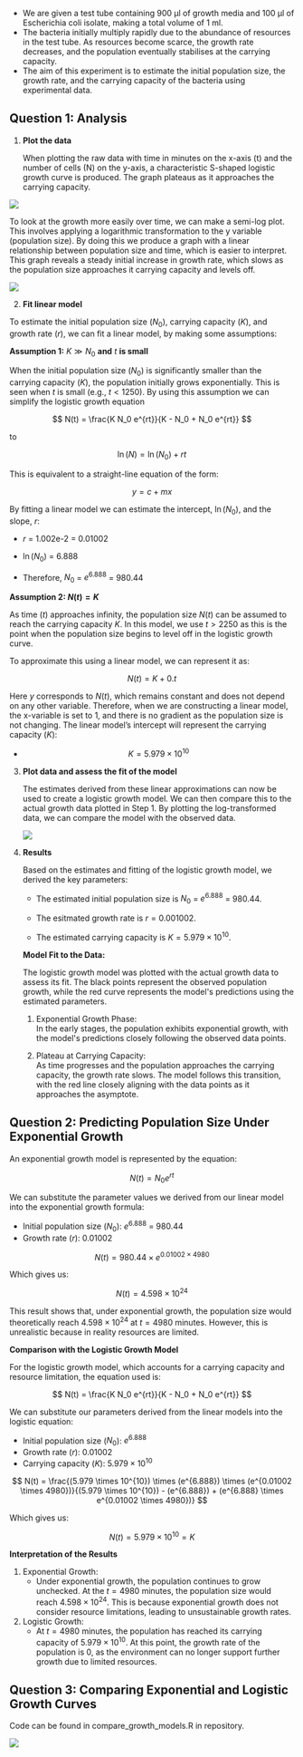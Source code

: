 - We are given a test tube containing 900 μl of growth media and 100 μl of Escherichia coli isolate, making a total volume of 1 ml.
- The bacteria initially multiply rapidly due to the abundance of resources in the test tube. As resources become scarce, the growth rate decreases, and the population eventually stabilises at the carrying capacity.
- The aim of this experiment is to estimate the initial population size, the growth rate, and the carrying capacity of the bacteria using experimental data.

## **Question 1: Analysis**

1.  **Plot the data**

    When plotting the raw data with time in minutes on the x-axis (t) and the number of cells (N) on the y-axis, a characteristic S-shaped logistic growth curve is produced. The graph plateaus as it approaches the carrying capacity.

![](Scatter_Plot.png)

To look at the growth more easily over time, we can make a semi-log plot. This involves applying a logarithmic transformation to the y variable (population size). By doing this we produce a graph with a linear relationship between population size and time, which is easier to interpret. This graph reveals a steady initial increase in growth rate, which slows as the population size approaches it carrying capacity and levels off.

![](Log_Transformed_Plot.png)

2.  **Fit linear model**

To estimate the initial population size ($N_0$), carrying capacity ($K$), and growth rate ($r$), we can fit a linear model, by making some assumptions:

**Assumption 1:** $K \gg N_0$ **and** $t$ **is small**

When the initial population size ($N_0$) is significantly smaller than the carrying capacity ($K$), the population initially grows exponentially. This is seen when $t$ is small (e.g., $t < 1250$). By using this assumption we can simplify the logistic growth equation

$$
N(t) = \frac{K N_0 e^{rt}}{K - N_0 + N_0 e^{rt}}
$$

to

$$
\ln(N) = \ln(N_0) + rt
$$

This is equivalent to a straight-line equation of the form:

$$
y = c + mx
$$

By fitting a linear model we can estimate the intercept, $\ln(N_0)$, and the slope, $r$:

- $r$ = 1.002e-2 = 0.01002

- $\ln(N_0)$ = 6.888

- Therefore, $N_0$ = $e^{6.888}$ = 980.44

**Assumption 2: $N(t) = K$**

As time ($t$) approaches infinity, the population size $N(t)$ can be assumed to reach the carrying capacity $K$. In this model, we use $t > 2250$ as this is the point when the population size begins to level off in the logistic growth curve.

To approximate this using a linear model, we can represent it as:

$$
N(t) = K + 0.t
$$

Here $y$ corresponds to $N(t)$, which remains constant and does not depend on any other variable. Therefore, when we are constructing a linear model, the x-variable is set to 1, and there is no gradient as the population size is not changing. The linear model’s intercept will represent the carrying capacity ($K$):

- $$K = 5.979 \times 10^{10}$$

3.  **Plot data and assess the fit of the model**

    The estimates derived from these linear approximations can now be used to create a logistic growth model. We can then compare this to the actual growth data plotted in Step 1. By plotting the log-transformed data, we can compare the model with the observed data.

    ![](Model_Fit_to_Data.png)

4.  **Results**

    Based on the estimates and fitting of the logistic growth model, we derived the key parameters:

    - The estimated initial population size is $N_0$ = $e^{6.888}$ = 980.44.

    - The esitmated growth rate is $r = 0.001002$.

    - The estimated carrying capacity is $K = 5.979 \times 10^{10}$.

    **Model Fit to the Data:**

    The logistic growth model was plotted with the actual growth data to assess its fit. The black points represent the observed population growth, while the red curve represents the model's predictions using the estimated parameters.

    1.  Exponential Growth Phase:\
        In the early stages, the population exhibits exponential growth, with the model's predictions closely following the observed data points.

    2.  Plateau at Carrying Capacity:\
        As time progresses and the population approaches the carrying capacity, the growth rate slows. The model follows this transition, with the red line closely aligning with the data points as it approaches the asymptote.


## Question 2: Predicting Population Size Under Exponential Growth

An exponential growth model is represented by the equation:

$$
N(t) = N_0 e^{rt}
$$

We can substitute the parameter values we derived from our linear model into the exponential growth formula:

-   Initial population size ($N_0$): $e^{6.888}$ = 980.44
-   Growth rate ($r$): 0.01002

$$
N(t) = 980.44 \times e^{0.01002 \times 4980}
$$

Which gives us:

$$
N(t) = 4.598 \times 10^{24}
$$

This result shows that, under exponential growth, the population size would theoretically reach $4.598 \times 10^{24}$ at $t = 4980$ minutes. However, this is unrealistic because in reality resources are limited.

**Comparison with the Logistic Growth Model**

For the logistic growth model, which accounts for a carrying capacity and resource limitation, the equation used is:

$$
N(t) = \frac{K N_0 e^{rt}}{K - N_0 + N_0 e^{rt}}
$$

We can substitute our parameters derived from the linear models into the logistic equation:

-   Initial population size ($N_0$): $e^{6.888}$
-   Growth rate ($r$): 0.01002
-   Carrying capacity ($K$): $5.979 \times 10^{10}$

$$
N(t) = \frac{(5.979 \times 10^{10}) \times (e^{6.888}) \times (e^{0.01002 \times 4980})}{(5.979 \times 10^{10}) - (e^{6.888}) + (e^{6.888} \times e^{0.01002 \times 4980})}
$$

Which gives us:

$$
N(t) = 5.979 \times 10^{10} = K
$$

**Interpretation of the Results**

1.  Exponential Growth:
    -   Under exponential growth, the population continues to grow unchecked. At the $t = 4980$ minutes, the population size would reach $4.598 \times 10^{24}$. This is because exponential growth does not consider resource limitations, leading to unsustainable growth rates.
2.  Logistic Growth:
    -   At $t = 4980$ minutes, the population has reached its carrying capacity of $5.979 \times 10^{10}$. At this point, the growth rate of the population is 0, as the environment can no longer support further growth due to limited resources.

## Question 3: Comparing Exponential and Logistic Growth Curves
Code can be found in compare_growth_models.R in repository.

![](growth_models_comparison.png)

